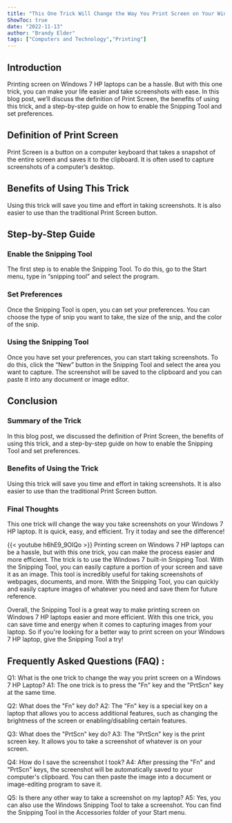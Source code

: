 ```yaml
---
title: "This One Trick Will Change the Way You Print Screen on Your Windows 7 HP Laptop!"
ShowToc: true 
date: "2022-11-13"
author: "Brandy Elder" 
tags: ["Computers and Technology","Printing"]
---
```

## Introduction 
Printing screen on Windows 7 HP laptops can be a hassle. But with this one trick, you can make your life easier and take screenshots with ease. In this blog post, we’ll discuss the definition of Print Screen, the benefits of using this trick, and a step-by-step guide on how to enable the Snipping Tool and set preferences. 

## Definition of Print Screen
Print Screen is a button on a computer keyboard that takes a snapshot of the entire screen and saves it to the clipboard. It is often used to capture screenshots of a computer’s desktop. 

## Benefits of Using This Trick
Using this trick will save you time and effort in taking screenshots. It is also easier to use than the traditional Print Screen button. 

## Step-by-Step Guide

### Enable the Snipping Tool
The first step is to enable the Snipping Tool. To do this, go to the Start menu, type in “snipping tool” and select the program. 

### Set Preferences
Once the Snipping Tool is open, you can set your preferences. You can choose the type of snip you want to take, the size of the snip, and the color of the snip. 

### Using the Snipping Tool
Once you have set your preferences, you can start taking screenshots. To do this, click the “New” button in the Snipping Tool and select the area you want to capture. The screenshot will be saved to the clipboard and you can paste it into any document or image editor. 

## Conclusion

### Summary of the Trick
In this blog post, we discussed the definition of Print Screen, the benefits of using this trick, and a step-by-step guide on how to enable the Snipping Tool and set preferences. 

### Benefits of Using the Trick
Using this trick will save you time and effort in taking screenshots. It is also easier to use than the traditional Print Screen button. 

### Final Thoughts
This one trick will change the way you take screenshots on your Windows 7 HP laptop. It is quick, easy, and efficient. Try it today and see the difference!

{{< youtube h6hE9_9OlQo >}} 
Printing screen on Windows 7 HP laptops can be a hassle, but with this one trick, you can make the process easier and more efficient. The trick is to use the Windows 7 built-in Snipping Tool. With the Snipping Tool, you can easily capture a portion of your screen and save it as an image. This tool is incredibly useful for taking screenshots of webpages, documents, and more. With the Snipping Tool, you can quickly and easily capture images of whatever you need and save them for future reference. 

Overall, the Snipping Tool is a great way to make printing screen on Windows 7 HP laptops easier and more efficient. With this one trick, you can save time and energy when it comes to capturing images from your laptop. So if you're looking for a better way to print screen on your Windows 7 HP laptop, give the Snipping Tool a try!

## Frequently Asked Questions (FAQ) :
Q1: What is the one trick to change the way you print screen on a Windows 7 HP Laptop?
A1: The one trick is to press the "Fn" key and the "PrtScn" key at the same time.

Q2: What does the "Fn" key do?
A2: The "Fn" key is a special key on a laptop that allows you to access additional features, such as changing the brightness of the screen or enabling/disabling certain features.

Q3: What does the "PrtScn" key do?
A3: The "PrtScn" key is the print screen key. It allows you to take a screenshot of whatever is on your screen.

Q4: How do I save the screenshot I took?
A4: After pressing the "Fn" and "PrtScn" keys, the screenshot will be automatically saved to your computer's clipboard. You can then paste the image into a document or image-editing program to save it.

Q5: Is there any other way to take a screenshot on my laptop?
A5: Yes, you can also use the Windows Snipping Tool to take a screenshot. You can find the Snipping Tool in the Accessories folder of your Start menu.


